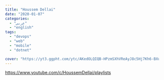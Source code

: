 ```yaml
---
title: "Houssem Dellai"
date: "2020-01-07"
categories:
  - "عربي"
  - "english"
tags:
  - "devops"
  - "web"
  - "mobile"
  - "dotnet"

cover: "https://yt3.ggpht.com/ytc/AKedOLQIQB-HPzmSXhVReAyJ8c5Hj7Kh6-BXuLtErPlSgw=s88-c-k-c0x00ffffff-no-rj"
---
```


https://www.youtube.com/c/HoussemDellai/playlists
